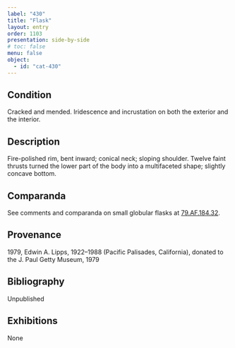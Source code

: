 ```yaml
---
label: "430"
title: "Flask"
layout: entry
order: 1103
presentation: side-by-side
# toc: false
menu: false
object:
  - id: "cat-430"
---
```


## Condition

Cracked and mended. Iridescence and incrustation on both the exterior and the interior.

## Description

Fire-polished rim, bent inward; conical neck; sloping shoulder. Twelve faint thrusts turned the lower part of the body into a multifaceted shape; slightly concave bottom.

## Comparanda

See comments and comparanda on small globular flasks at [79.AF.184.32](#cat).

## Provenance

1979, Edwin A. Lipps, 1922–1988 (Pacific Palisades, California), donated to the J. Paul Getty Museum, 1979

## Bibliography

Unpublished

## Exhibitions

None